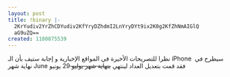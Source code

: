 ```yaml
---
layout: post
title: !binary |-
  2KrYudiv2YrZhCDYudiv2KfYryDZhdmI2LnYryDYt9ix2K0g2KfZhNmAIGlQ
  aG9uZQ==
created: 1180875539
---
```

<p>نظرا للتصريحات الأخيرة في المواقع الإخبارية و إجابة ستيف بأن الـ iPhone&nbsp; سيطرح في نهاية شهر June فقد قمت بتعديل العداد لينتهي <strike>بنهاية شهر يوليو </strike>29 يونيو</p>
